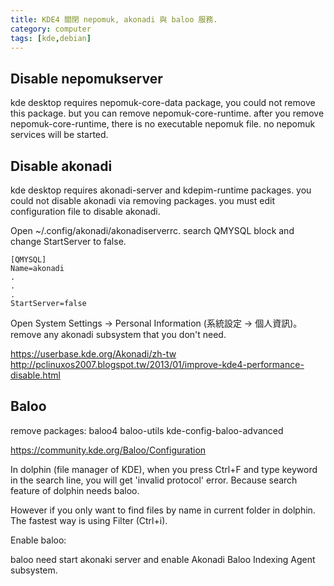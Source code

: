 ```yaml
---
title: KDE4 關閉 nepomuk, akonadi 與 baloo 服務.
category: computer
tags: [kde,debian]
---
```


## Disable nepomukserver

kde desktop requires nepomuk-core-data package, you could not remove this package.
but you can remove nepomuk-core-runtime.
after you remove nepomuk-core-runtime, there is no executable nepomuk file.
no nepomuk services will be started.

## Disable akonadi

kde desktop requires akonadi-server and kdepim-runtime packages. 
you could not disable akonadi via removing packages.
you must edit configuration file to disable akonadi.

Open ~/.config/akonadi/akonadiserverrc.
search QMYSQL block and change StartServer to false.

```text
[QMYSQL]
Name=akonadi
.
.
.
StartServer=false
```

Open System Settings -> Personal Information (系統設定 -> 個人資訊)。
remove any akonadi subsystem that you don't need.

https://userbase.kde.org/Akonadi/zh-tw
http://pclinuxos2007.blogspot.tw/2013/01/improve-kde4-performance-disable.html

## Baloo

remove packages: baloo4 baloo-utils kde-config-baloo-advanced

https://community.kde.org/Baloo/Configuration

In dolphin (file manager of KDE), when you press Ctrl+F and type keyword in the search line, you will get 'invalid protocol' error.
Because search feature of dolphin needs baloo.

However if you only want to find files by name in current folder in dolphin. The fastest way is using Filter (Ctrl+i).

Enable baloo:

baloo need start akonaki server and enable Akonadi Baloo Indexing Agent subsystem.

